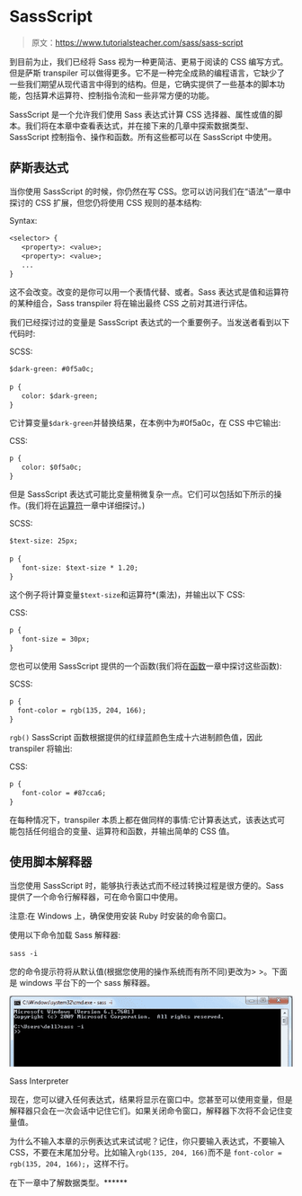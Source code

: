 # SassScript

> 原文：<https://www.tutorialsteacher.com/sass/sass-script>

到目前为止，我们已经将 Sass 视为一种更简洁、更易于阅读的 CSS 编写方式。但是萨斯 transpiler 可以做得更多。它不是一种完全成熟的编程语言，它缺少了一些我们期望从现代语言中得到的结构。但是，它确实提供了一些基本的脚本功能，包括算术运算符、控制指令流和一些非常方便的功能。

SassScript 是一个允许我们使用 Sass 表达式计算 CSS 选择器、属性或值的脚本。我们将在本章中查看表达式，并在接下来的几章中探索数据类型、SassScript 控制指令、操作和函数。所有这些都可以在 SassScript 中使用。

## 萨斯表达式

当你使用 SassScript 的时候，你仍然在写 CSS。您可以访问我们在“语法”一章中探讨的 CSS 扩展，但您仍将使用 CSS 规则的基本结构:

Syntax:

```
<selector> {
   <property>: <value>;
   <property>: <value>;
   ...
}

```

这不会改变。改变的是你可以用一个表情代替<selector>、<property>或者<value>。Sass 表达式是值和运算符的某种组合，Sass transpiler 将在输出最终 CSS 之前对其进行评估。</value></property></selector>

我们已经探讨过的变量是 SassScript 表达式的一个重要例子。当发送者看到以下代码时:

SCSS: 

```
$dark-green: #0f5a0c;

p {
   color: $dark-green;
} 
```

它计算变量`$dark-green`并替换结果，在本例中为#0f5a0c，在 CSS 中它输出:

CSS: 

```
p { 
   color: $0f5a0c;
} 
```

但是 SassScript 表达式可能比变量稍微复杂一点。它们可以包括如下所示的操作。(我们将在[运算符](/Sass/sass-operators)一章中详细探讨。)

SCSS: 

```
$text-size: 25px;

p {
   font-size: $text-size * 1.20;
} 
```

这个例子将计算变量`$text-size`和运算符*(乘法)，并输出以下 CSS:

CSS: 

```
p {
   font-size = 30px;
} 
```

您也可以使用 SassScript 提供的一个函数(我们将在[函数](/Sass/sass-functions)一章中探讨这些函数):

SCSS: 

```
p {
  font-color = rgb(135, 204, 166); 
} 
```

`rgb()` SassScript 函数根据提供的红绿蓝颜色生成十六进制颜色值，因此 transpiler 将输出:

CSS: 

```
p {
   font-color = #87cca6; 
} 
```

在每种情况下，transpiler 本质上都在做同样的事情:它计算表达式，该表达式可能包括任何组合的变量、运算符和函数，并输出简单的 CSS 值。

## 使用脚本解释器

当您使用 SassScript 时，能够执行表达式而不经过转换过程是很方便的。Sass 提供了一个命令行解释器，可在命令窗口中使用。

注意:在 Windows 上，确保使用安装 Ruby 时安装的命令窗口。

使用以下命令加载 Sass 解释器:

`sass -i`

您的命令提示符将从默认值(根据您使用的操作系统而有所不同)更改为> >。下面是 windows 平台下的一个 sass 解释器。

[![Sass Interpreter](img/961ce5e6c8a4ed703a413d9e66405c25.png)](../../Content/images/sass/sass-interpreter.png)

Sass Interpreter



现在，您可以键入任何表达式，结果将显示在窗口中。您甚至可以使用变量，但是解释器只会在一次会话中记住它们。如果关闭命令窗口，解释器下次将不会记住变量值。

为什么不输入本章的示例表达式来试试呢？记住，你只要输入表达式，不要输入 CSS，不要在末尾加分号。比如输入`rgb(135, 204, 166)`而不是 `font-color = rgb(135, 204, 166);`，这样不行。

在下一章中了解数据类型。******